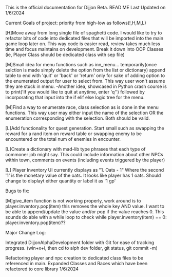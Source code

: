 This is the official documentation for Dijjon Beta.
READ ME Last Updated on 1/6/2024







Current Goals of project: priority from high-low as follows(!,H,M,L)

[H]Move away from long single file of spaghetti code. I would like to try to refactor bits of code into dedicated files that will be imported into the main game loop later on. This way code is easier read, review takes much less time and focus maintains on development. Break it down into OOP Classes (ie, Player Class should be dedicated class with sep file)

[M]Small idea for menu functions such as inn_menu... temporarily(once selction is made simply delete the option from the list or dictionary) append table to end with 'quit' or 'back' or 'return' only for sake of adding option to the enumerated output for user to select from. This way user won't assume they are stuck in menu.
-Another idea, showcased in Python crash course is to print('If you would like to quit at anytime, enter 'q'') followed by incorporating that input into the if elif else logic tree for the menu.

[M]Find a way to enumerate race, class selection as is done in the menu functions. This way user may either input the name of the selection OR the enumeration corresponding with the selection. Both should be valid.

[L]Add functionality for quest generation. Start small such as swapping the reward for a rand item on reward table or swapping enemy to be encountered or the total num of enemies in encounter.

[L]Create a dictionary with mad-lib type phrases that each type of commoner job might say. This could include information about other NPCs within town, comments on events (including events triggered by the player)

[L] Player Inventory UI currently displays as "1. Oats - 1" Where the second '1' is the monetary value of the oats. It looks like player has 1 oats. Should change to displayt either quantity or label it as '1 gp'




Bugs to fix:

[M]give_item function is not working properly, work around is to player.inventory.pop(item) this removes the whole key AND value. I want to be able to append/update the value and/or pop if the value reaches 0. This sounds do able with a while loop to check while player.inventory(item) == 0: player.inventory.pop(item)??



Major Change Log:

Integrated DijjonAlphaDevelopment folder with Git for ease of tracking progress. (win+x+i, then cd to alph dev folder, git status, git commit -m)

Refactoring player and npc creation to dedicated class files to be referenced in main. Expanded Classes and Races which have been refactored to core library 1/6/2024